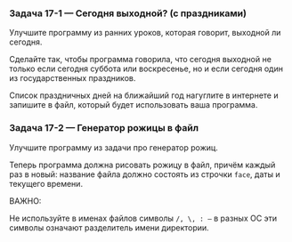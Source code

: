 ### Задача 17-1 — Сегодня выходной? (с праздниками)

Улучшите программу из ранних уроков, которая говорит, выходной ли сегодня.

Сделайте так, чтобы программа говорила, что сегодня выходной не только если сегодня суббота или воскресенье, но и если сегодня один из государственных праздников.

Список праздничных дней на ближайший год нагуглите в интернете и запишите в файл, который будет использовать ваша программа.



### Задача 17-2 — Генератор рожицы в файл

Улучшите программу из задачи про генератор рожиц.

Теперь программа должна рисовать рожицу в файл, причём каждый раз в новый: название файла должно состоять из строчки `face`, даты и текущего времени.

ВАЖНО:

Не используйте в именах файлов символы `/, \, : —` в разных ОС эти символы означают разделитель имени директории.
